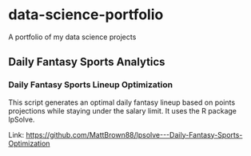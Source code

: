 # data-science-portfolio
A portfolio of my data science projects

## Daily Fantasy Sports Analytics

### Daily Fantasy Sports Lineup Optimization
This script generates an optimal daily fantasy lineup based on points projections while staying under the salary limit. It uses the R package lpSolve.

Link: https://github.com/MattBrown88/lpsolve---Daily-Fantasy-Sports-Optimization
